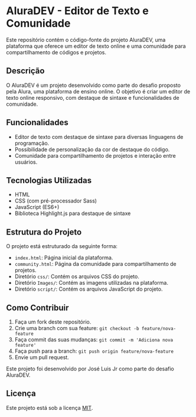 # AluraDEV - Editor de Texto e Comunidade

Este repositório contém o código-fonte do projeto AluraDEV, uma plataforma que oferece um editor de texto online e uma comunidade para compartilhamento de códigos e projetos.

## Descrição

O AluraDEV é um projeto desenvolvido como parte do desafio proposto pela Alura, uma plataforma de ensino online. O objetivo é criar um editor de texto online responsivo, com destaque de sintaxe e funcionalidades de comunidade.

## Funcionalidades

- Editor de texto com destaque de sintaxe para diversas linguagens de programação.
- Possibilidade de personalização da cor de destaque do código.
- Comunidade para compartilhamento de projetos e interação entre usuários.

## Tecnologias Utilizadas

- HTML
- CSS (com pré-processador Sass)
- JavaScript (ES6+)
- Biblioteca Highlight.js para destaque de sintaxe

## Estrutura do Projeto

O projeto está estruturado da seguinte forma:

- `index.html`: Página inicial da plataforma.
- `community.html`: Página da comunidade para compartilhamento de projetos.
- Diretório `css/`: Contém os arquivos CSS do projeto.
- Diretório `Images/`: Contém as imagens utilizadas na plataforma.
- Diretório `script/`: Contém os arquivos JavaScript do projeto.

## Como Contribuir

1. Faça um fork deste repositório.
2. Crie uma branch com sua feature: `git checkout -b feature/nova-feature`
3. Faça commit das suas mudanças: `git commit -m 'Adiciona nova feature'`
4. Faça push para a branch: `git push origin feature/nova-feature`
5. Envie um pull request.


Este projeto foi desenvolvido por José Luis Jr como parte do desafio AluraDEV.

## Licença

Este projeto está sob a licença [MIT](https://opensource.org/licenses/MIT).
